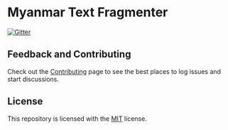 # Myanmar Text Fragmenter

[![Gitter](https://badges.gitter.im/myanmartools/community.svg)](https://gitter.im/myanmartools/community?utm_source=badge&utm_medium=badge&utm_campaign=pr-badge)



## Feedback and Contributing

Check out the [Contributing](https://github.com/myanmartools/myanmar-text-fragmenter-js/blob/master/CONTRIBUTING.md) page to see the best places to log issues and start discussions.

## License

This repository is licensed with the [MIT](https://github.com/myanmartools/myanmar-text-fragmenter-js/blob/master/LICENSE) license.
